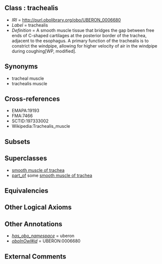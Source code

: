 
## Class : trachealis

 * *IRI* = http://purl.obolibrary.org/obo/UBERON_0006680
 * *Label* = trachealis
 * *Definition* = A smooth muscle tissue that bridges the gap between free ends of C-shaped cartilages at the posterior border of the trachea, adjacent to the esophagus. A primary function of the trachealis is to constrict the windpipe, allowing for higher velocity of air in the windpipe during coughing[WP, modified].

## Synonyms

 * tracheal muscle
 * trachealis muscle

## Cross-references

 * EMAPA:19193
 * FMA:7466
 * SCTID:197333002
 * Wikipedia:Trachealis_muscle

## Subsets


## Superclasses

 * [smooth muscle of trachea](../../UBERON/87/UBERON_0003387.md)
 * [part_of](../../BFO/50/BFO_0000050.md) some [smooth muscle of trachea](../../UBERON/87/UBERON_0003387.md)

## Equivalencies


## Other Logical Axioms


## Other Annotations

 * *[has_obo_namespace](../../ce/oboInOwl#hasOBONamespace.md)* = uberon
 * *[oboInOwl#id](../../id/oboInOwl#id.md)* = UBERON:0006680

## External Comments

